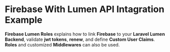 # Firebase With Lumen API Intagration Example
**Firebase Lumen Roles** explains how to link **Firebase** to your **Laravel Lumen Backend**, validate **jwt tokens**, **renew**, and define **Custom User Claims**. **Roles** and customized **Middlewares** can also be used.
